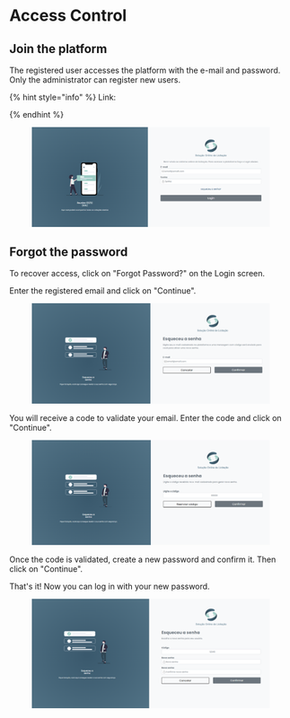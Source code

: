 # Access Control

## Join the platform

The registered user accesses the platform with the e-mail and password. Only the administrator can register new users.

{% hint style="info" %}
Link:


{% endhint %}

<figure><img src="../../.gitbook/assets/image (6).png" alt=""><figcaption></figcaption></figure>

## Forgot the password

To recover access, click on "Forgot Password?" on the Login screen.

Enter the registered email and click on "Continue".

<figure><img src="../../.gitbook/assets/image (4).png" alt=""><figcaption></figcaption></figure>

You will receive a code to validate your email. Enter the code and click on "Continue".

<figure><img src="../../.gitbook/assets/image (17).png" alt=""><figcaption></figcaption></figure>

Once the code is validated, create a new password and confirm it. Then click on "Continue".

That's it! Now you can log in with your new password.

<figure><img src="../../.gitbook/assets/image (14).png" alt=""><figcaption></figcaption></figure>
